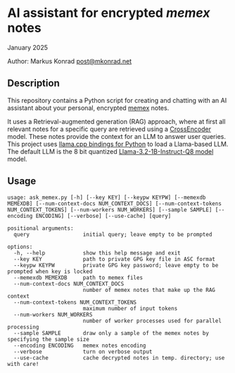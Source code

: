 # AI assistant for encrypted *memex* notes

January 2025

Author: Markus Konrad <post@mkonrad.net>

## Description

This repository contains a Python script for creating and chatting with an AI assistant about your personal, encrypted [memex](https://github.com/internaut/memex) notes.

It uses a Retrieval-augmented generation (RAG) approach, where at first all relevant notes for a specific query are retrieved using a [CrossEncoder](https://www.sbert.net/docs/cross_encoder/usage/usage.html) model. These notes provide the context for an LLM to answer user queries. This project uses [llama.cpp bindings for Python](https://llama-cpp-python.readthedocs.io/) to load a Llama-based LLM. The default LLM is the 8 bit quantized [Llama-3.2-1B-Instruct-Q8 model](https://huggingface.co/hugging-quants/Llama-3.2-1B-Instruct-Q8_0-GGUF) model. 

## Usage

    usage: ask_memex.py [-h] [--key KEY] [--keypw KEYPW] [--memexdb MEMEXDB] [--num-context-docs NUM_CONTEXT_DOCS] [--num-context-tokens NUM_CONTEXT_TOKENS] [--num-workers NUM_WORKERS] [--sample SAMPLE] [--encoding ENCODING] [--verbose] [--use-cache] [query]
    
    positional arguments:
      query                 initial query; leave empty to be prompted
    
    options:
      -h, --help            show this help message and exit
      --key KEY             path to private GPG key file in ASC format
      --keypw KEYPW         private GPG key password; leave empty to be prompted when key is locked
      --memexdb MEMEXDB     path to memex files
      --num-context-docs NUM_CONTEXT_DOCS
                            number of memex notes that make up the RAG context
      --num-context-tokens NUM_CONTEXT_TOKENS
                            maximum number of input tokens
      --num-workers NUM_WORKERS
                            number of worker processes used for parallel processing
      --sample SAMPLE       draw only a sample of the memex notes by specifying the sample size
      --encoding ENCODING   memex notes encoding
      --verbose             turn on verbose output
      --use-cache           cache decrypted notes in temp. directory; use with care!
